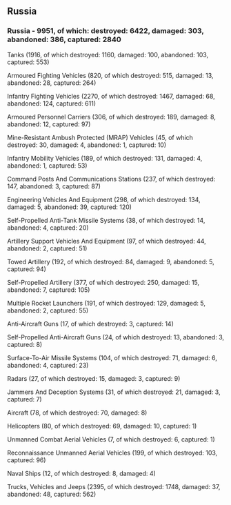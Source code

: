 
 
 ## Russia
 
 ### Russia - 9951, of which: destroyed: 6422, damaged: 303, abandoned: 386, captured: 2840

 

 

 Tanks (1916, of which destroyed: 1160, damaged: 100, abandoned: 103, captured: 553)

 Armoured Fighting Vehicles (820, of which destroyed: 515, damaged: 13, abandoned: 28, captured: 264)

 Infantry Fighting Vehicles (2270, of which destroyed: 1467, damaged: 68, abandoned: 124, captured: 611)

 Armoured Personnel Carriers (306, of which destroyed: 189, damaged: 8, abandoned: 12, captured: 97)

 Mine-Resistant Ambush Protected (MRAP) Vehicles (45, of which destroyed: 30, damaged: 4, abandoned: 1, captured: 10)

 Infantry Mobility Vehicles (189, of which destroyed: 131, damaged: 4, abandoned: 1, captured: 53)

 Command Posts And Communications Stations (237, of which destroyed: 147, abandoned: 3, captured: 87)

 Engineering Vehicles And Equipment (298, of which destroyed: 134, damaged: 5, abandoned: 39, captured: 120)

 Self-Propelled Anti-Tank Missile Systems (38, of which destroyed: 14, abandoned: 4, captured: 20)

 Artillery Support Vehicles And Equipment (97, of which destroyed: 44, abandoned: 2, captured: 51)

 Towed Artillery (192, of which destroyed: 84, damaged: 9, abandoned: 5, captured: 94)

 Self-Propelled Artillery (377, of which destroyed: 250, damaged: 15, abandoned: 7, captured: 105)

 Multiple Rocket Launchers (191, of which destroyed: 129, damaged: 5, abandoned: 2, captured: 55)

 Anti-Aircraft Guns (17, of which destroyed: 3, captured: 14)

 Self-Propelled Anti-Aircraft Guns (24, of which destroyed: 13, abandoned: 3, captured: 8)

 Surface-To-Air Missile Systems (104, of which destroyed: 71, damaged: 6, abandoned: 4, captured: 23)

 Radars (27, of which destroyed: 15, damaged: 3, captured: 9)

 Jammers And Deception Systems (31, of which destroyed: 21, damaged: 3, captured: 7)

 Aircraft (78, of which destroyed: 70, damaged: 8)

 Helicopters (80, of which destroyed: 69, damaged: 10, captured: 1)

 Unmanned Combat Aerial Vehicles (7, of which destroyed: 6, captured: 1)

 Reconnaissance Unmanned Aerial Vehicles (199, of which destroyed: 103, captured: 96)

 Naval Ships (12, of which destroyed: 8, damaged: 4)

 Trucks, Vehicles and Jeeps (2395, of which destroyed: 1748, damaged: 37, abandoned: 48, captured: 562)

